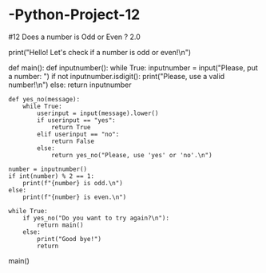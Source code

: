 # -Python-Project-12
#12 Does a number is Odd or Even ? 2.0

print("Hello! Let\'s check if a number is odd or even!\n")

def main():
    def inputnumber():
        while True:
            inputnumber = input("Please, put a number: ")
            if not inputnumber.isdigit():
                print("Please, use a valid number!\n")
            else:
                return inputnumber

    def yes_no(message):
        while True:
            userinput = input(message).lower()
            if userinput == "yes":
                return True
            elif userinput == "no":
                return False
            else:
                return yes_no("Please, use 'yes' or 'no'.\n")

    number = inputnumber()
    if int(number) % 2 == 1:
        print(f"{number} is odd.\n")
    else:
        print(f"{number} is even.\n")

    while True:
        if yes_no("Do you want to try again?\n"):
            return main()
        else:
            print("Good bye!")
            return


main()

